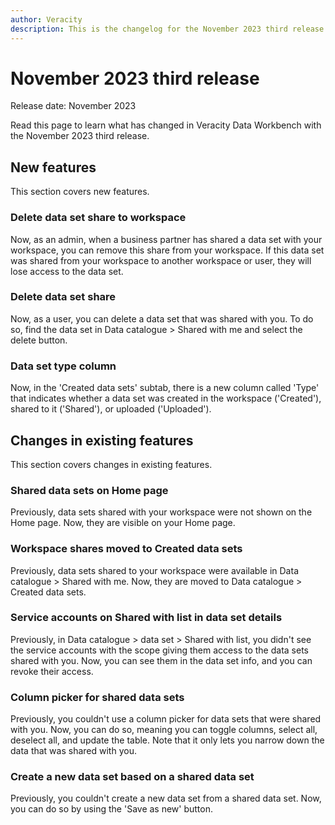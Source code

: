 ```yaml
---
author: Veracity
description: This is the changelog for the November 2023 third release of Data Workbench.
---
```


# November 2023 third release

Release date: November 2023

Read this page to learn what has changed in Veracity Data Workbench with the November 2023 third release.

## New features
This section covers new features.

### Delete data set share to workspace
Now, as an admin, when a business partner has shared a data set with your workspace, you can remove this share from your workspace. If this data set was shared from your workspace to another workspace or user, they will lose access to the data set.

### Delete data set share
Now, as a user, you can delete a data set that was shared with you. To do so, find the data set in Data catalogue > Shared with me and select the delete button.

### Data set type column
Now, in the 'Created data sets' subtab, there is a new column called 'Type' that indicates whether a data set was created in the workspace ('Created'), shared to it ('Shared'), or uploaded ('Uploaded').

## Changes in existing features
This section covers changes in existing features.

### Shared data sets on Home page
Previously, data sets shared with your workspace were not shown on the Home page. Now, they are visible on your Home page.

### Workspace shares moved to Created data sets
Previously, data sets shared to your workspace were available in Data catalogue > Shared with me. Now, they are moved to Data catalogue > Created data sets.

### Service accounts on Shared with list in data set details
Previously, in Data catalogue > data set > Shared with list, you didn't see the service accounts with the scope giving them access to the data sets shared with you. Now, you can see them in the data set info, and you can revoke their access.

### Column picker for shared data sets
Previously, you couldn't use a column picker for data sets that were shared with you. Now, you can do so, meaning you can toggle columns, select all, deselect all, and update the table. Note that it only lets you narrow down the data that was shared with you.

### Create a new data set based on a shared data set
Previously, you couldn't create a new data set from a shared data set. Now, you can do so by using the 'Save as new' button.


